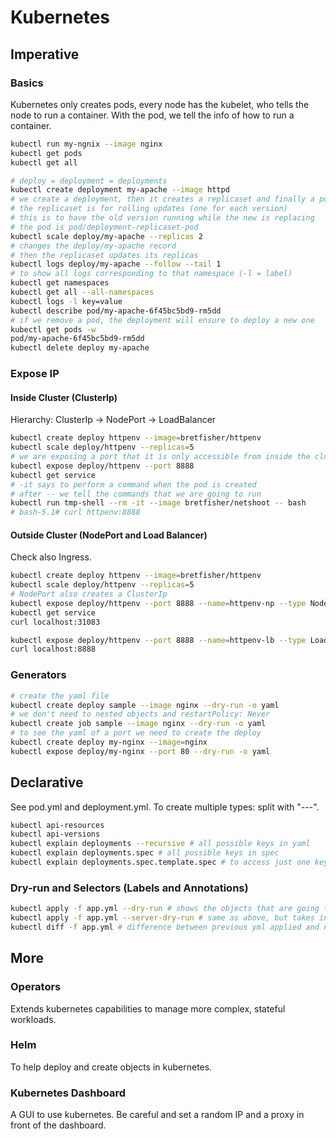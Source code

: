 # Kubernetes

## Imperative

### Basics

Kubernetes only creates pods, every node has the kubelet, who tells the node to run a container.
With the pod, we tell the info of how to run a container.

```bash
kubectl run my-ngnix --image nginx
kubectl get pods
kubectl get all

# deploy = deployment = deployments
kubectl create deployment my-apache --image httpd
# we create a deployment, then it creates a replicaset and finally a pod
# the replicaset is for rolling updates (one for each version)
# this is to have the old version running while the new is replacing
# the pod is pod/deployment-replicaset-pod
kubectl scale deploy/my-apache --replicas 2
# changes the deploy/my-apache record
# then the replicaset updates its replicas
kubectl logs deploy/my-apache --follow --tail 1
# to show all logs corresponding to that namespace (-l = label)
kubectl get namespaces
kubectl get all --all-namespaces
kubectl logs -l key=value
kubectl describe pod/my-apache-6f45bc5bd9-rm5dd
# if we remove a pod, the deployment will ensure to deploy a new one
kubectl get pods -w
pod/my-apache-6f45bc5bd9-rm5dd
kubectl delete deploy my-apache
```

### Expose IP

#### Inside Cluster (ClusterIp)

Hierarchy: ClusterIp -> NodePort -> LoadBalancer

```bash
kubectl create deploy httpenv --image=bretfisher/httpenv
kubectl scale deploy/httpenv --replicas=5
# we are exposing a port that it is only accessible from inside the cluster (only for pods)
kubectl expose deploy/httpenv --port 8888
kubectl get service
# -it says to perform a command when the pod is created
# after -- we tell the commands that we are going to run
kubectl run tmp-shell --rm -it --image bretfisher/netshoot -- bash
# bash-5.1# curl httpenv:8888
```

#### Outside Cluster (NodePort and Load Balancer)

Check also Ingress.

```bash
kubectl create deploy httpenv --image=bretfisher/httpenv
kubectl scale deploy/httpenv --replicas=5
# NodePort also creates a ClusterIp
kubectl expose deploy/httpenv --port 8888 --name=httpenv-np --type NodePort
kubectl get service
curl localhost:31083

kubectl expose deploy/httpenv --port 8888 --name=httpenv-lb --type LoadBalancer
curl localhost:8888
```

### Generators

```bash
# create the yaml file
kubectl create deploy sample --image nginx --dry-run -o yaml
# we don't need to nested objects and restartPolicy: Never
kubectl create job sample --image nginx --dry-run -o yaml
# to see the yaml of a port we need to create the deploy
kubectl create deploy my-nginx --image=nginx
kubectl expose deploy/my-nginx --port 80 --dry-run -o yaml
```

## Declarative

See pod.yml and deployment.yml. To create multiple types: split with "---".

```bash
kubectl api-resources
kubectl api-versions
kubectl explain deployments --recursive # all possible keys in yaml
kubectl explain deployments.spec # all possible keys in spec
kubectl explain deployments.spec.template.spec # to access just one key
```

### Dry-run and Selectors (Labels and Annotations)

```bash
kubectl apply -f app.yml --dry-run # shows the objects that are going to be changed (client side)
kubectl apply -f app.yml --server-dry-run # same as above, but takes into account the current server
kubectl diff -f app.yml # difference between previous yml applied and new
```

## More

### Operators

Extends kubernetes capabilities to manage more complex, stateful workloads.

### Helm

To help deploy and create objects in kubernetes.

### Kubernetes Dashboard

A GUI to use kubernetes. Be careful and set a random IP and a proxy in front of the dashboard.
